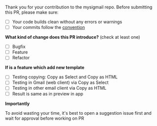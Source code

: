 Thank you for your contribution to the mysigmail repo.
Before submitting this PR, please make sure:

- [ ] Your code builds clean without any errors or warnings
- [ ] Your commits follow the [сonvention](https://github.com/antonreshetov/mysigmail/blob/master/.github/COMMIT_CONVENTION.md)

**What kind of change does this PR introduce?** (check at least one)

- [ ] Bugfix
- [ ] Feature
- [ ] Refactor

**If is a feature which add new template**

- [ ] Testing copying: Copy as Select and Copy as HTML
- [ ] Testing in Gmail (web client) via Copy as Select
- [ ] Testing in other email client via Copy as HTML
- [ ] Result is same as in preview in app

**Importantly**

To avoid wasting your time, it's best to open a suggestion issue first and wait for approval before working on PR